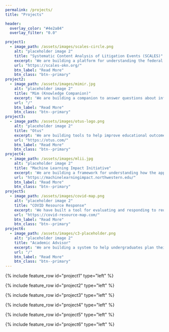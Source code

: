 ```yaml
---
permalink: /projects/
title: "Projects"

header:
  overlay_color: "#4e2a84"
  overlay_filter: "0.0"

project1:
  - image_path: /assets/images/scales-circle.png
    alt: "placeholder image 2"
    title: "Systematic Content Analysis of Litigation Events (SCALES)"
    excerpt: 'We are building a platform for understanding the federal judicial system through conversation, the Systematic Content Analysis of Litigation Events (SCALES).  For legal scholars, journalists, and laypeople who have questions about the courts, our work allows them to find answers without writing queries or phoning experts.  Much like a modern search engine, users can idly browse or pointedly inquire and the system will respond with an answer, a series of records, or a visualization as appropriate.  Analyses which once required a team of technologists and attorneys are now accessible to anyone with a web browser.'
    url: "https://scales-okn.org/"
    btn_label: "Read More"
    btn_class: "btn--primary"
project2:
  - image_path: /assets/images/mimir.jpg
    alt: "placeholder image 2"
    title: "Mim (Knowledge Companion)"
    excerpt: 'We are building a companion to answer questions about information found in unstructured text - in particular, encyclopedia articles.  Users often consult encyclopedias because they want to know something, not because they want to read articles.  But text is invariant in the face of varying users’ needs.  Our system elevates static writing into a dynamic presence, enabling users to discover and dissect information through conversation.  If you want to know something, you no longer need to research the answer: you can just ask.'
    url: "/"
    btn_label: "Read More"
    btn_class: "btn--primary"
project3:
  - image_path: /assets/images/otus-logo.png
    alt: "placeholder image 2"
    title: "Otus"
    excerpt: 'We are building tools to help improve educational outcomes and experiences for students and teachers.  Rather than building instruments to digitize existing curricula, however, we are instead seeking to design mechanisms that improve engagement and learning.  Schools and their assorted technology partners are increasingly capturing operational data about student activity and performance; there is as of yet an unmet opportunity to mine this data for insights into student achievement.  We believe these data can help teachers to deliver more effective and personalized instruction, and in so doing meaningfully improve the school experience for students and communities.'
    url: "https://otus.com/"
    btn_label: "Read More"
    btn_class: "btn--primary"
project4:
  - image_path: /assets/images/mlii.jpg
    alt: "placeholder image 2"
    title: "Machine Learning Impact Initiative"
    excerpt: 'We are building a framework for understanding how the application of machine learning technologies may impact human health and safety.  The emergence of the internet of things and the growth of digital culture creates new pressures and opportunities for human beings.  While many researchers have done important work on singular issues such as algorithmic fairness, the holistic implications of these changes are both constantly evolving and incompletely understood.  We seek to build upon these efforts to develop a broad, comprehensive perspective which can guide future researchers and policymakers.'
    url: "https://machinelearningimpact.northwestern.edu/"
    btn_label: "Read More"
    btn_class: "btn--primary"
project5:
  - image_path: /assets/images/covid-map.png
    alt: "placeholder image 2"
    title: "COVID Resource Response"
    excerpt: 'We have built a tool for evaluating and responding to requests for essential resources in emergency situations.  Crises, such as the ongoing coronavirus pandemic, require extraordinary mobilization of expertise and resources beyond what established networks and policies can provide.  Credible information and open communication are foundational to mounting a proper response, so we developed both an exchange, for sharing and obtaining critical resources, and a dashboard, for illustrating where and which needs are most pressing.  Organizations and policymakers armed with these tools can make better decisions about allocations and interventions - whatever the issue at hand may be. '
    url: "https://covid-resource-map.com/"
    btn_label: "Read More"
    btn_class: "btn--primary"
project6:
  - image_path: /assets/images/c3-placeholder.png
    alt: "placeholder image 2"
    title: "Academic Advisor"
    excerpt: 'We are building a system to help undergraduates plan their academic futures at Northwestern.  Students have a wealth of choices, but a dearth of support for choosing: academic counsellors are limited in number and availability.  Our system consolidates information pertaining to Northwestern courses and standards and draws upon this to offer recommendations, options, and clarity to students.  Rather than having to schedule an appointment, students instead can immediately consult with our Advisor.  Students can address their needs more quickly, and counsellors can focus their time on the more complex academic issues.'
    url: "/"
    btn_label: "Read More"
    btn_class: "btn--primary"
---
```


{% include feature_row id="project1" type="left" %}

{% include feature_row id="project2" type="left" %}

{% include feature_row id="project3" type="left" %}

{% include feature_row id="project4" type="left" %}

{% include feature_row id="project5" type="left" %}

{% include feature_row id="project6" type="left" %}